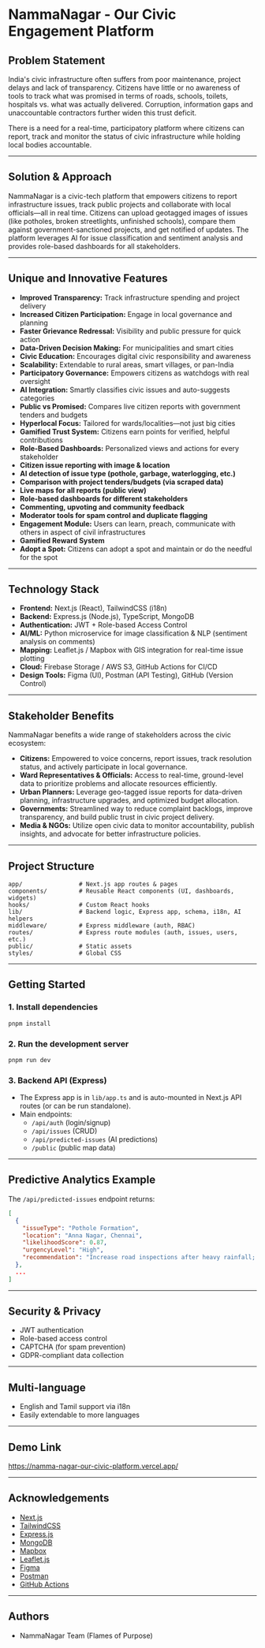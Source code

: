 # NammaNagar - Our Civic Engagement Platform

## Problem Statement

India's civic infrastructure often suffers from poor maintenance, project delays and lack of transparency. Citizens have little or no awareness of tools to track what was promised in terms of roads, schools, toilets, hospitals vs. what was actually delivered. Corruption, information gaps and unaccountable contractors further widen this trust deficit.

There is a need for a real-time, participatory platform where citizens can report, track and monitor the status of civic infrastructure while holding local bodies accountable.

---

## Solution & Approach

NammaNagar is a civic-tech platform that empowers citizens to report infrastructure issues, track public projects and collaborate with local officials—all in real time. Citizens can upload geotagged images of issues (like potholes, broken streetlights, unfinished schools), compare them against government-sanctioned projects, and get notified of updates. The platform leverages AI for issue classification and sentiment analysis and provides role-based dashboards for all stakeholders.

---

## Unique and Innovative Features

- **Improved Transparency:** Track infrastructure spending and project delivery
- **Increased Citizen Participation:** Engage in local governance and planning
- **Faster Grievance Redressal:** Visibility and public pressure for quick action
- **Data-Driven Decision Making:** For municipalities and smart cities
- **Civic Education:** Encourages digital civic responsibility and awareness
- **Scalability:** Extendable to rural areas, smart villages, or pan-India
- **Participatory Governance:** Empowers citizens as watchdogs with real oversight
- **AI Integration:** Smartly classifies civic issues and auto-suggests categories
- **Public vs Promised:** Compares live citizen reports with government tenders and budgets
- **Hyperlocal Focus:** Tailored for wards/localities—not just big cities
- **Gamified Trust System:** Citizens earn points for verified, helpful contributions
- **Role-Based Dashboards:** Personalized views and actions for every stakeholder
- **Citizen issue reporting with image & location**
- **AI detection of issue type (pothole, garbage, waterlogging, etc.)**
- **Comparison with project tenders/budgets (via scraped data)**
- **Live maps for all reports (public view)**
- **Role-based dashboards for different stakeholders**
- **Commenting, upvoting and community feedback**
- **Moderator tools for spam control and duplicate flagging**
- **Engagement Module:** Users can learn, preach, communicate with others in aspect of civil infrastructures
- **Gamified Reward System**
- **Adopt a Spot:** Citizens can adopt a spot and maintain or do the needful for the spot

---

## Technology Stack

- **Frontend:** Next.js (React), TailwindCSS (i18n)
- **Backend:** Express.js (Node.js), TypeScript, MongoDB
- **Authentication:** JWT + Role-based Access Control
- **AI/ML:** Python microservice for image classification & NLP (sentiment analysis on comments)
- **Mapping:** Leaflet.js / Mapbox with GIS integration for real-time issue plotting
- **Cloud:** Firebase Storage / AWS S3, GitHub Actions for CI/CD
- **Design Tools:** Figma (UI), Postman (API Testing), GitHub (Version Control)

---

## Stakeholder Benefits

NammaNagar benefits a wide range of stakeholders across the civic ecosystem:

- **Citizens:** Empowered to voice concerns, report issues, track resolution status, and actively participate in local governance.
- **Ward Representatives & Officials:** Access to real-time, ground-level data to prioritize problems and allocate resources efficiently.
- **Urban Planners:** Leverage geo-tagged issue reports for data-driven planning, infrastructure upgrades, and optimized budget allocation.
- **Governments:** Streamlined way to reduce complaint backlogs, improve transparency, and build public trust in civic project delivery.
- **Media & NGOs:** Utilize open civic data to monitor accountability, publish insights, and advocate for better infrastructure policies.

---

## Project Structure

```
app/                # Next.js app routes & pages
components/         # Reusable React components (UI, dashboards, widgets)
hooks/              # Custom React hooks
lib/                # Backend logic, Express app, schema, i18n, AI helpers
middleware/         # Express middleware (auth, RBAC)
routes/             # Express route modules (auth, issues, users, etc.)
public/             # Static assets
styles/             # Global CSS
```

---

## Getting Started

### 1. Install dependencies

```bash
pnpm install
```

### 2. Run the development server

```bash
pnpm run dev
```

### 3. Backend API (Express)

- The Express app is in `lib/app.ts` and is auto-mounted in Next.js API routes (or can be run standalone).
- Main endpoints:
  - `/api/auth` (login/signup)
  - `/api/issues` (CRUD)
  - `/api/predicted-issues` (AI predictions)
  - `/public` (public map data)

---

## Predictive Analytics Example

The `/api/predicted-issues` endpoint returns:

```json
[
  {
    "issueType": "Pothole Formation",
    "location": "Anna Nagar, Chennai",
    "likelihoodScore": 0.87,
    "urgencyLevel": "High",
    "recommendation": "Increase road inspections after heavy rainfall; schedule preventive maintenance in high-traffic areas."
  },
  ...
]
```

---

## Security & Privacy

- JWT authentication
- Role-based access control
- CAPTCHA (for spam prevention)
- GDPR-compliant data collection

---

## Multi-language

- English and Tamil support via i18n
- Easily extendable to more languages

---

## Demo Link

https://namma-nagar-our-civic-platform.vercel.app/

---

## Acknowledgements

- [Next.js](https://nextjs.org/)
- [TailwindCSS](https://tailwindcss.com/)
- [Express.js](https://expressjs.com/)
- [MongoDB](https://www.mongodb.com/)
- [Mapbox](https://www.mapbox.com/)
- [Leaflet.js](https://leafletjs.com/)
- [Figma](https://figma.com/)
- [Postman](https://postman.com/)
- [GitHub Actions](https://github.com/features/actions)

---

## Authors

- NammaNagar Team (Flames of Purpose)
